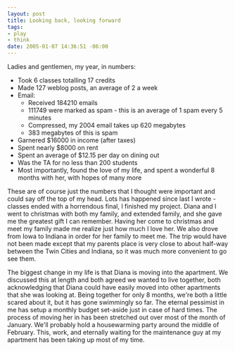 ```yaml
--- 
layout: post
title: Looking back, looking forward
tags: 
- play
- think
date: 2005-01-07 14:36:51 -06:00
---
```

Ladies and gentlemen, my year, in numbers:
<ul>
	<li>Took 6 classes totalling 17 credits</li>
	<li>Made 127 weblog posts, an average of 2 a week</li>
	<li>Email:
<ul>
	<li>Received 184210 emails</li>
	<li>111749 were marked as spam - this is an average of 1 spam every 5 minutes</li>
	<li>Compressed, my 2004 email takes up 620 megabytes</li>
	<li>383 megabytes of this is spam</li>
</ul>
</li>
	<li>Garnered $16000 in income (after taxes)</li>
	<li>Spent nearly $8000 on rent</li>
	<li>Spent an average of $12.15 per day on dining out</li>
	<li> Was the TA for no less than 200 students</li>
	<li>Most importantly, found the love of my life, and spent a wonderful 8 months with her, with hopes of many more</li>
</ul>
These are of course just the numbers that I thought were important and could say off the top of my head.  Lots has happened since last I wrote - classes ended with a horrendous final, I finished my project.   Diana and I went to christmas with both my family, and extended family, and she gave me the greatest gift I can remember.  Having her come to christmas and meet my family made me realize just how much I love her.  We also drove from Iowa to Indiana in order for her family to meet me.   The trip would have not been made except that my parents place is very close to about half-way between the Twin Cities and Indiana, so it was much more convenient to go see them.

The biggest change in my life is that Diana is moving into the apartment.  We discussed this at length and both agreed we wanted to live together, both acknowledging that Diana could have easily moved into other apartments that she was looking at.  Being together for only 8 months, we're both a little scared about it, but it has gone swimmingly so far. The eternal pessimist in me has setup a monthly budget set-aside just in case of hard times. The process of moving her in has been stretched out over most of the month of January. We'll probably hold  a housewarming party around the middle of February.  This, work, and eternally waiting for the maintenance guy at my apartment has been taking up most of my time.
